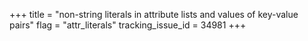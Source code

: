 +++
title = "non-string literals in attribute lists and values of key-value pairs"
flag = "attr_literals"
tracking_issue_id = 34981
+++
